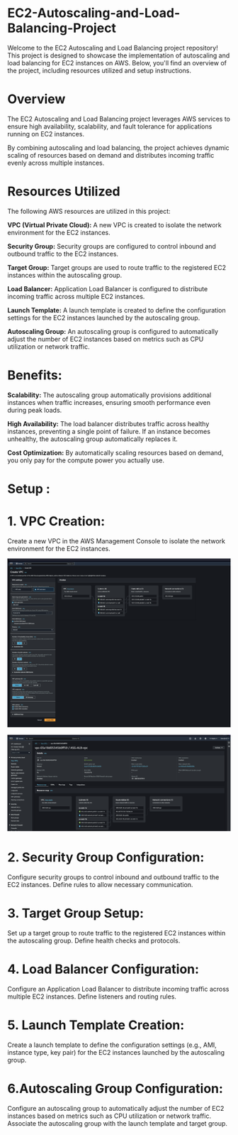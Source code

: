 # EC2-Autoscaling-and-Load-Balancing-Project

Welcome to the EC2 Autoscaling and Load Balancing project repository! This project is designed to showcase the implementation of autoscaling and load balancing for EC2 instances on AWS. Below, you'll find an overview of the project, including resources utilized and setup instructions.

# Overview

The EC2 Autoscaling and Load Balancing project leverages AWS services to ensure high availability, scalability, and fault tolerance for applications running on EC2 instances. 

By combining autoscaling and load balancing, the project achieves dynamic scaling of resources based on demand and distributes incoming traffic evenly across multiple instances.

# Resources Utilized

The following AWS resources are utilized in this project:

__VPC (Virtual Private Cloud):__ A new VPC is created to isolate the network environment for the EC2 instances.

__Security Group:__ Security groups are configured to control inbound and outbound traffic to the EC2 instances.

__Target Group:__ Target groups are used to route traffic to the registered EC2 instances within the autoscaling group.

__Load Balancer:__ Application Load Balancer is configured to distribute incoming traffic across multiple EC2 instances.

__Launch Template:__ A launch template is created to define the configuration settings for the EC2 instances launched by the autoscaling group.

__Autoscaling Group:__ An autoscaling group is configured to automatically adjust the number of EC2 instances based on metrics such as CPU utilization or network traffic.

# Benefits:

__Scalability:__ The autoscaling group automatically provisions additional instances when traffic increases, ensuring smooth performance even during peak loads.

__High Availability:__ The load balancer distributes traffic across healthy instances, preventing a single point of failure. If an instance becomes unhealthy, the autoscaling group automatically replaces it.

__Cost Optimization:__ By automatically scaling resources based on demand, you only pay for the compute power you actually use.

# Setup :

# 1. VPC Creation: 
Create a new VPC in the AWS Management Console to isolate the network environment for the EC2 instances.

![Enrollment](Images/Vpc.png)


![Enrollment](Images/VPC2.png)


# 2. Security Group Configuration:

Configure security groups to control inbound and outbound traffic to the EC2 instances. Define rules to allow necessary communication.

# 3. Target Group Setup: 

Set up a target group to route traffic to the registered EC2 instances within the autoscaling group. Define health checks and protocols.

# 4. Load Balancer Configuration:

Configure an Application Load Balancer to distribute incoming traffic across multiple EC2 instances. Define listeners and routing rules.

# 5. Launch Template Creation:

Create a launch template to define the configuration settings (e.g., AMI, instance type, key pair) for the EC2 instances launched by the autoscaling group.

# 6.Autoscaling Group Configuration:

Configure an autoscaling group to automatically adjust the number of EC2 instances based on metrics such as CPU utilization or network traffic. Associate the autoscaling group with the launch template and target group.
